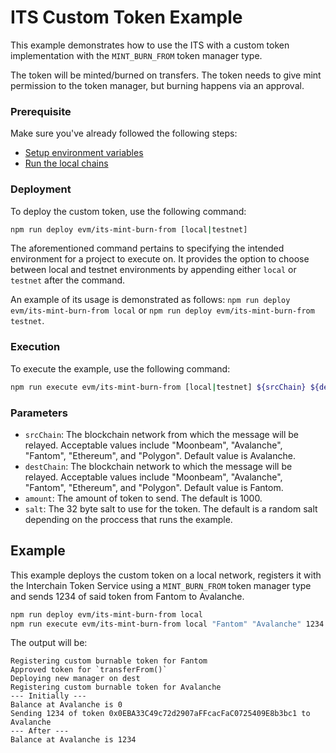 # ITS Custom Token Example

This example demonstrates how to use the ITS with a custom token implementation with the `MINT_BURN_FROM` token manager type.

The token will be minted/burned on transfers. The token needs to give mint permission to the token manager, but burning happens via an approval.

### Prerequisite

Make sure you've already followed the following steps:

-   [Setup environment variables](/README.md#set-environment-variables)
-   [Run the local chains](/README.md#running-the-local-chains)

### Deployment

To deploy the custom token, use the following command:

```bash
npm run deploy evm/its-mint-burn-from [local|testnet]
```

The aforementioned command pertains to specifying the intended environment for a project to execute on. It provides the option to choose between local and testnet environments by appending either `local` or `testnet` after the command. 

An example of its usage is demonstrated as follows: `npm run deploy evm/its-mint-burn-from local` or `npm run deploy evm/its-mint-burn-from testnet`. 

### Execution

To execute the example, use the following command:

```bash
npm run execute evm/its-mint-burn-from [local|testnet] ${srcChain} ${destChain} ${amount} ${salt}
```

### Parameters

-   `srcChain`: The blockchain network from which the message will be relayed. Acceptable values include "Moonbeam", "Avalanche", "Fantom", "Ethereum", and "Polygon". Default value is Avalanche.
-   `destChain`: The blockchain network to which the message will be relayed. Acceptable values include "Moonbeam", "Avalanche", "Fantom", "Ethereum", and "Polygon". Default value is Fantom.
-   `amount`: The amount of token to send. The default is 1000.
-   `salt`: The 32 byte salt to use for the token. The default is a random salt depending on the proccess that runs the example.

## Example

This example deploys the custom token  on a local network, registers it with the Interchain Token Service using a `MINT_BURN_FROM` token manager type and sends 1234 of said token from Fantom to Avalanche.

```bash
npm run deploy evm/its-mint-burn-from local
npm run execute evm/its-mint-burn-from local "Fantom" "Avalanche" 1234 0xa457d6C043b7288454773321a440BA8866D47f96D924D4C38a50b2b0698fae46
```

The output will be:

```
Registering custom burnable token for Fantom
Approved token for `transferFrom()`
Deploying new manager on dest
Registering custom burnable token for Avalanche
--- Initially ---
Balance at Avalanche is 0
Sending 1234 of token 0x0EBA33C49c72d2907aFFcacFaC0725409E8b3bc1 to Avalanche
--- After ---
Balance at Avalanche is 1234
```
